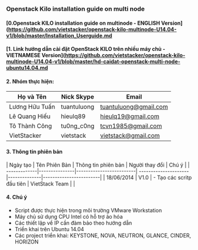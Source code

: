 ### Openstack Kilo installation guide on multi node

#### [0.Openstack KILO installation guide on multinode - ENGLISH Version](https://github.com/vietstacker/openstack-kilo-multinode-U14.04-v1/blob/master/Installation_Userguide.md

#### [1. Link hướng dẫn cài đặt OpenStack KILO trên nhiều máy chủ - VIETNAMESE Version](https://github.com/vietstacker/openstack-kilo-multinode-U14.04-v1/blob/master/hd-caidat-openstack-multi-node-ubuntu14.04.md

#### 2. Nhóm thực hiện:

| Họ và Tên        | Nick Skype  | Email | 
|------------------|------------ |-------|
|Lương Hữu Tuấn    | tuantuluong | tuantuluong@gmail.com 		|
|Lê Quang Hiếu      | hieulq89    | hieulq19@gmail.com 			|
|Tô Thành Công     | tu0ng_c0ng  | tcvn1985@gmail.com 	|
|VietStacker       | vietstack   | vietstack@gmail.com 			|

#### 3. Thông tin phiên bản

| Ngày tạo	   | Tên Phiên Bản |   Thông tin phiên bản   | Người thay đổi       |               Chú ý               |
| -------------|---------------|-------------------------| ---------------------|--------------|------------------------| 
| 18/06/2014   |    V1.0    | - Tạo các scritp đầu tiên | VietStack Team | |

#### 4. Chú ý 
- Script được thực hiện trong môi trường VMware Workstation
- Máy chủ sử dụng CPU Intel có hỗ trợ ảo hóa
- Các thiết lập về IP cần đàm bảo theo hướng dẫn
- Triển khai trên Ubuntu 14.04
- Các project triển khai: KEYSTONE, NOVA, NEUTRON, GLANCE, CINDER, HORIZON


<!---
#### [5. Video hướng dẫn thực thi script & hướng dẫn sử dụng dashborad]
https://www.youtube.com/watch?v=IaZtWQmDjks
--->
